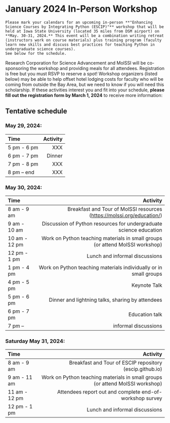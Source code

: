 # January 2024 In-Person Workshop

```{admonition} ESCIP worksop at Iowa State University
Please mark your calendars for an upcoming in-person **"Enhancing Science Courses by Integrating Python (ESCIP)"** workshop that will be held at Iowa State University (located 35 miles from DSM airport) on **May. 30-31, 2024.** This event will be a combination writing retreat (instructors work on course materials) plus training program (faculty learn new skills and discuss best practices for teaching Python in undergraduate science courses). 
See below for the schedule. 
```

Research Corporation for Science Advancement and MolSSI will be co-sponsoring the workshop and providing meals for all attendees. Registration is free but you must RSVP to reserve a spot! Workshop organizers (listed below) may be able to help offset hotel lodging costs for faculty who will be coming from outside the Bay Area, but we need to know if you will need this scholarship. If these activities interest you and fit into your schedule, **please fill out the registration form by March 1, 2024** to receive more information: 


## Tentative schedule

### May 29, 2024:

|    Time         |   Activity   |
| :------------   | -------------: |
| 5 pm - 6 pm     |        XXX       |
| 6 pm - 7 pm     |      Dinner        |
| 7 pm - 8 pm     | XXX |
|8 pm – end       | XXX |

### May 30, 2024:

|    Time         |   Activity   |
| :------------   | -------------: |
|8 am - 9 am | Breakfast and Tour of MolSSI resources (https://molssi.org/education/) |
|9 am - 10 am | Discussion of Python resources for undergraduate science education |
|10 am - 12 pm | Work on Python teaching materials in small groups (or attend MolSSI workshop) |
|12 pm - 1 pm | Lunch and informal discussions |
|1 pm - 4 pm | Work on Python teaching materials individually or in small groups |
|4 pm - 5 pm | Keynote Talk  |
|5 pm - 6 pm | Dinner and lightning talks, sharing by attendees |
|6 pm - 7 pm | Education talk  |
|7 pm –  | informal discussions |

### Saturday May 31, 2024:

|    Time         |   Activity   |
| :------------   | -------------: |
| 8 am - 9 am | Breakfast and Tour of ESCIP repository (escip.github.io) |
| 9 am - 11 am | Work on Python teaching materials in small groups (or attend MolSSI workshop) |
| 11 am - 12 pm | Attendees report out and complete end-of-workshop survey |
| 12 pm - 1 pm | Lunch and informal discussions |


